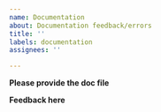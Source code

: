 ```yaml
---
name: Documentation
about: Documentation feedback/errors
title: ''
labels: documentation
assignees: ''

---
```


**Please provide the doc file**

**Feedback here**
